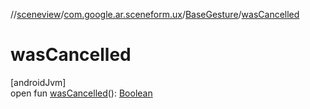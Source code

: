 //[sceneview](../../../index.md)/[com.google.ar.sceneform.ux](../index.md)/[BaseGesture](index.md)/[wasCancelled](was-cancelled.md)

# wasCancelled

[androidJvm]\
open fun [wasCancelled](was-cancelled.md)(): [Boolean](https://kotlinlang.org/api/latest/jvm/stdlib/kotlin/-boolean/index.html)
